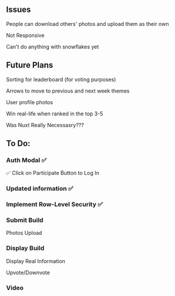 ## Issues

People can download others' photos and upload them as their own

Not Responsive

Can't do anything with snowflakes yet

## Future Plans

Sorting for leaderboard (for voting purposes)

Arrows to move to previous and next week themes

User profile photos

Win real-life when ranked in the top 3-5

Was Nuxt Really Necessasry???

## To Do:

### Auth Modal ✅

✅ Click on Participate Button to Log In

### Updated information ✅

### Implement Row-Level Security ✅

### Submit Build

Photos Upload

### Display Build

Display Real Information

Upvote/Downvote

### Video
